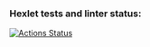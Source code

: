 ### Hexlet tests and linter status:
[![Actions Status](https://github.com/Surtt/frontend-project-lvl4/workflows/hexlet-check/badge.svg)](https://github.com/Surtt/frontend-project-lvl4/actions)